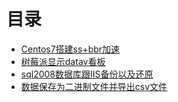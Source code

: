 # 目录

* [Centos7搭建ss+bbr加速](centos7-da-jian-ss+bbr-jia-su.md)
* [树莓派显示datav看板](shu-pai-xian-shi-datav-kan-ban.md)
* [sql2008数据库跟IIS备份以及还原](sql2008-shu-ju-ku-gen-iis-bei-fen-yi-ji-hai-yuan.md)
* [数据保存为二进制文件并导出csv文件](shu-ju-bao-cun-wei-er-jin-zhi-wen-jian-bing-dao-chu-csv-wen-jian.md)



